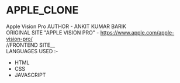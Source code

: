 # APPLE_CLONE
Apple Vision Pro
AUTHOR - ANKIT KUMAR BARIK
<br>
ORIGINAL SITE "APPLE VISION PRO" - https://www.apple.com/apple-vision-pro/
<br>
//FRONTEND SITE__
<br>
LANGUAGES USED :-
* HTML
* CSS
* JAVASCRIPT
